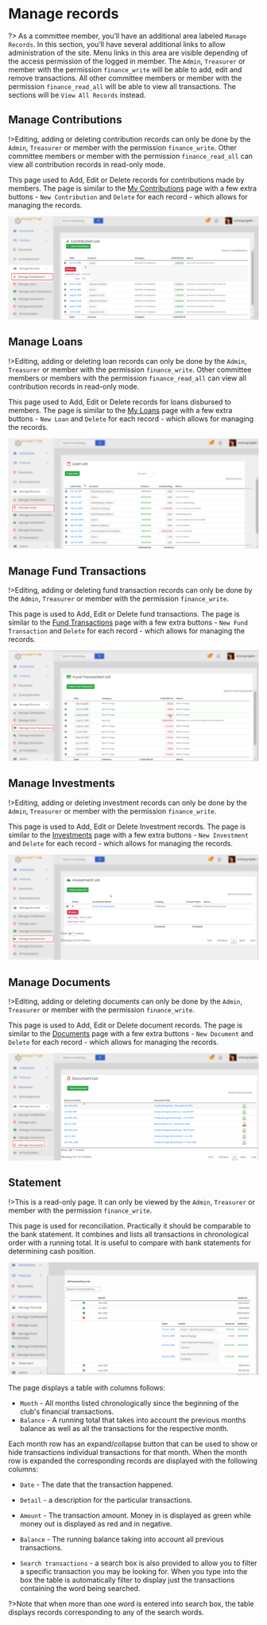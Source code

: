 # Manage records

?> As a committee member, you’ll have an additional area labeled `Manage Records`. In this section, you’ll have several additional links to allow administration of the site. Menu links in this area are visible depending of the access permission of the logged in member. The `Admin`, `Treasurer` or member with the permission `finance_write` will be able to add, edit and remove transactions. All other committee members or member with the permission `finance_read_all` will be able to view all transactions. The sections will be `View All Records` instead.

## Manage Contributions

!>Editing, adding or deleting contribution records can only be done by the `Admin`, `Treasurer` or member with the permission `finance_write`. Other committee members or member with the permission `finance_read_all` can view all contribution records in read-only mode.

This page used to Add, Edit or Delete records for contributions made by members. The page is similar to the [My Contributions](finances.md#my-contributions) page with a few extra buttons - `New Contribution` and `Delete` for each record - which allows for managing the records.

![alt text](images/6.2_Manage_Contributions.png "manage contributions page")


## Manage Loans

!>Editing, adding or deleting loan records can only be done by the `Admin`, `Treasurer` or member with the permission `finance_write`. Other committee members or members with the permission `finance_read_all` can view all contribution records in read-only mode.

This page used to Add, Edit or Delete records for loans disbursed to members. The page is similar to the [My Loans](finances.md#my-loans) page with a few extra buttons - `New Loan` and `Delete` for each record - which allows for managing the records.

![alt text](images/6.3_Manage_Loans.png "manage loans page")

## Manage Fund Transactions

!>Editing, adding or deleting fund transaction records can only be done by the `Admin`, `Treasurer` or member with the permission `finance_write`.

This page is used to Add, Edit or Delete fund transactions. The page is similar to the [Fund Transactions](finances.md#fund-transactions) page with a few extra buttons - `New Fund Transaction` and `Delete` for each record - which allows for managing the records.

![alt text](images/6.4_Manage_Fund_Transactions.png "manage fund transactions page")

## Manage Investments

!>Editing, adding or deleting investment records can only be done by the `Admin`, `Treasurer` or member with the permission `finance_write`.

This page is used to Add, Edit or Delete Investment records. The page is similar to the [Investments](finances.md#manage-investments) page with a few extra buttons - `New Investment` and `Delete` for each record - which allows for managing the records.

![alt text](images/6.5_Manage_Investments.png "manage investments page")

## Manage Documents

!>Editing, adding or deleting documents can only be done by the `Admin`, `Treasurer` or member with the permission `finance_write`.

This page is used to Add, Edit or Delete document records. The page is similar to the [Documents](documents.md) page with a few extra buttons - `New Document` and `Delete` for each record - which allows for managing the records.

![alt text](images/6.6_Manage_Documents.png "manage documents page")

## Statement

!>This is a read-only page. It can only be viewed by the `Admin`, `Treasurer` or member with the permission `finance_write`.

This page is used for reconciliation. Practically it should be comparable to the bank statement. It combines and lists all transactions in chronological order with a running total. It is useful to compare with bank statements for determining cash position.

![alt text](images/6.7_All_transactions.png "statement")

The page displays a table with columns follows:

- `Month` - All months listed chronologically since the beginning of the club's financial transactions.
- `Balance` - A running total that takes into account the previous months balance as well as all the transactions for the respective month.

Each month row has an expand/collapse button that can be used to show or hide transactions individual transactions for that month. When the month row is expanded the corresponding records are displayed with the following columns:

- `Date` - The date that the transaction happened.
- `Detail` - a description for the particular transactions.
- `Amount` - The transaction amount. Money in is displayed as green while money out is displayed as red and in negative.
- `Balance` - The running balance taking into account all previous transactions.

- `Search transactions` - a search box is also provided to allow you to filter a specific transaction you may be looking for. When you type into the box the table is automatically filter to display just the transactions containing the word being searched.

?>Note that when more than one word is entered into search box, the table displays records corresponding to any of the search words.
